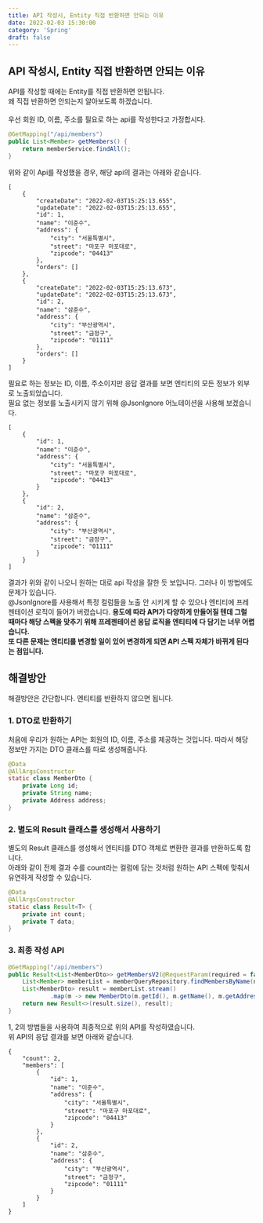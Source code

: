 ```yaml
---
title: API 작성시, Entity 직접 반환하면 안되는 이유
date: 2022-02-03 15:30:00
category: 'Spring'
draft: false
---
```

## API 작성시, Entity 직접 반환하면 안되는 이유
API를 작성할 때에는 Entity를 직접 반환하면 안됩니다.</br>
왜 직접 반환하면 안되는지 알아보도록 하겠습니다.</br></br>
우선 회원 ID, 이름, 주소를 필요로 하는 api를 작성한다고 가정합시다.
```java
@GetMapping("/api/members")
public List<Member> getMembers() {
    return memberService.findAll();
}
```
위와 같이 Api를 작성했을 경우, 해당 api의 결과는 아래와 같습니다.</br>
```
[
    {
        "createDate": "2022-02-03T15:25:13.655",
        "updateDate": "2022-02-03T15:25:13.655",
        "id": 1,
        "name": "이준수",
        "address": {
            "city": "서울특별시",
            "street": "마포구 마포대로",
            "zipcode": "04413"
        },
        "orders": []
    },
    {
        "createDate": "2022-02-03T15:25:13.673",
        "updateDate": "2022-02-03T15:25:13.673",
        "id": 2,
        "name": "삼준수",
        "address": {
            "city": "부산광역시",
            "street": "금정구",
            "zipcode": "01111"
        },
        "orders": []
    }
]
```
필요로 하는 정보는 ID, 이름, 주소이지만 응답 결과를 보면 엔티티의 모든 정보가 외부로 노출되었습니다.</br>
필요 없는 정보를 노출시키지 않기 위해  @JsonIgnore 어노테이션을 사용해 보겠습니다.</br>
```
[
    {
        "id": 1,
        "name": "이준수",
        "address": {
            "city": "서울특별시",
            "street": "마포구 마포대로",
            "zipcode": "04413"
        }
    },
    {
        "id": 2,
        "name": "삼준수",
        "address": {
            "city": "부산광역시",
            "street": "금정구",
            "zipcode": "01111"
        }
    }
]
```
결과가 위와 같이 나오니 원하는 대로 api 작성을 잘한 듯 보입니다. 그러나 이 방법에도 문제가 있습니다.</br>
@JsonIgnore를 사용해서 특정 컬럼들을 노출 안 시키게 할 수 있으나 엔티티에 프레젠테이션 로직이 들어가 버렸습니다.
__용도에 따라 API가 다양하게 만들어질 텐데 그럴 때마다 해당 스펙을 맞추기 위해 프레젠테이션 응답 로직을 엔티티에 다 담기는 너무 어렵습니다.__</br>
__또 다른 문제는 엔티티를 변경할 일이 있어 변경하게 되면 API 스펙 자체가 바뀌게 된다는 점입니다.__</br>

## 해결방안
해결방안은 간단합니다. 엔티티를 반환하지 않으면 됩니다.

### 1. DTO로 반환하기
처음에 우리가 원하는 API는 회원의 ID, 이름, 주소를 제공하는 것입니다. 따라서 해당 정보만 가지는 DTO 클래스를 따로 생성해줍니다.
```java
@Data
@AllArgsConstructor
static class MemberDto {
    private Long id;
    private String name;
    private Address address;
}
```

### 2. 별도의 Result 클래스를 생성해서 사용하기
별도의 Result 클래스를 생성해서 엔티티를 DTO 객체로 변환한 결과를 반환하도록 합니다.</br>
아래와 같이 전체 결과 수를 count라는 컬럼에 담는 것처럼 원하는 API 스펙에 맞춰서 유연하게 작성할 수 있습니다.  
```java
@Data
@AllArgsConstructor
static class Result<T> {
    private int count;
    private T data;
}
```

### 3. 최종 작성 API
```java
@GetMapping("/api/members")
public Result<List<MemberDto>> getMembersV2(@RequestParam(required = false) String name) {
    List<Member> memberList = memberQueryRepository.findMembersByName(name);
    List<MemberDto> result = memberList.stream()
            .map(m -> new MemberDto(m.getId(), m.getName(), m.getAddress())).collect(Collectors.toList());
    return new Result<>(result.size(), result);
}
```
1, 2의 방법들을 사용하여 최종적으로 위의 API를 작성하였습니다.</br>
위 API의 응답 결과를 보면 아래와 같습니다.
```
{
    "count": 2,
    "members": [
        {
            "id": 1,
            "name": "이준수",
            "address": {
                "city": "서울특별시",
                "street": "마포구 마포대로",
                "zipcode": "04413"
            }
        },
        {
            "id": 2,
            "name": "삼준수",
            "address": {
                "city": "부산광역시",
                "street": "금정구",
                "zipcode": "01111"
            }
        }
    ]
}
```


